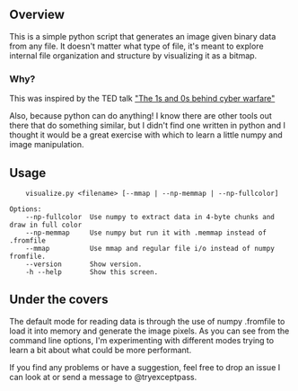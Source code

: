 ## Overview
This is a simple python script that generates an image given binary data from any file. It doesn't matter what type of file, it's meant to explore internal file organization and structure by visualizing it as a bitmap.

### Why?
This was inspired by the TED talk ["The 1s and 0s behind cyber warfare"](https://www.ted.com/talks/chris_domas_the_1s_and_0s_behind_cyber_warfare?language=en)

Also, because python can do anything! I know there are other tools out there that do something similar, but I didn't find one written in python and I thought it would be a great exercise with which to learn a little numpy and image manipulation.

## Usage
```
    visualize.py <filename> [--mmap | --np-memmap | --np-fullcolor]

Options:
    --np-fullcolor  Use numpy to extract data in 4-byte chunks and draw in full color
    --np-memmap     Use numpy but run it with .memmap instead of .fromfile
    --mmap          Use mmap and regular file i/o instead of numpy fromfile.
    --version       Show version.
    -h --help       Show this screen.
```

## Under the covers
The default mode for reading data is through the use of numpy .fromfile to load it into memory and generate the image pixels. As you can see from the command line options, I'm experimenting with different modes trying to learn a bit about what could be more performant.

If you find any problems or have a suggestion, feel free to drop an issue I can look at or send a message to @tryexceptpass.